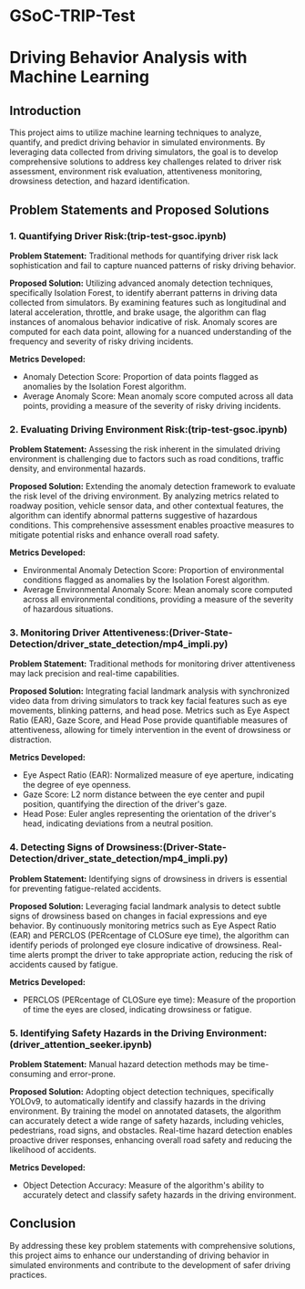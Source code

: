 # GSoC-TRIP-Test

# Driving Behavior Analysis with Machine Learning

## Introduction

This project aims to utilize machine learning techniques to analyze, quantify, and predict driving behavior in simulated environments. By leveraging data collected from driving simulators, the goal is to develop comprehensive solutions to address key challenges related to driver risk assessment, environment risk evaluation, attentiveness monitoring, drowsiness detection, and hazard identification.

## Problem Statements and Proposed Solutions

### 1. Quantifying Driver Risk:(trip-test-gsoc.ipynb)

**Problem Statement:** Traditional methods for quantifying driver risk lack sophistication and fail to capture nuanced patterns of risky driving behavior.

**Proposed Solution:** Utilizing advanced anomaly detection techniques, specifically Isolation Forest, to identify aberrant patterns in driving data collected from simulators. By examining features such as longitudinal and lateral acceleration, throttle, and brake usage, the algorithm can flag instances of anomalous behavior indicative of risk. Anomaly scores are computed for each data point, allowing for a nuanced understanding of the frequency and severity of risky driving incidents.

**Metrics Developed:**
- Anomaly Detection Score: Proportion of data points flagged as anomalies by the Isolation Forest algorithm.
- Average Anomaly Score: Mean anomaly score computed across all data points, providing a measure of the severity of risky driving incidents.

### 2. Evaluating Driving Environment Risk:(trip-test-gsoc.ipynb)

**Problem Statement:** Assessing the risk inherent in the simulated driving environment is challenging due to factors such as road conditions, traffic density, and environmental hazards.

**Proposed Solution:** Extending the anomaly detection framework to evaluate the risk level of the driving environment. By analyzing metrics related to roadway position, vehicle sensor data, and other contextual features, the algorithm can identify abnormal patterns suggestive of hazardous conditions. This comprehensive assessment enables proactive measures to mitigate potential risks and enhance overall road safety.

**Metrics Developed:**
- Environmental Anomaly Detection Score: Proportion of environmental conditions flagged as anomalies by the Isolation Forest algorithm.
- Average Environmental Anomaly Score: Mean anomaly score computed across all environmental conditions, providing a measure of the severity of hazardous situations.

### 3. Monitoring Driver Attentiveness:(Driver-State-Detection/driver_state_detection/mp4_impli.py)

**Problem Statement:** Traditional methods for monitoring driver attentiveness may lack precision and real-time capabilities.

**Proposed Solution:** Integrating facial landmark analysis with synchronized video data from driving simulators to track key facial features such as eye movements, blinking patterns, and head pose. Metrics such as Eye Aspect Ratio (EAR), Gaze Score, and Head Pose provide quantifiable measures of attentiveness, allowing for timely intervention in the event of drowsiness or distraction.

**Metrics Developed:**
- Eye Aspect Ratio (EAR): Normalized measure of eye aperture, indicating the degree of eye openness.
- Gaze Score: L2 norm distance between the eye center and pupil position, quantifying the direction of the driver's gaze.
- Head Pose: Euler angles representing the orientation of the driver's head, indicating deviations from a neutral position.

### 4. Detecting Signs of Drowsiness:(Driver-State-Detection/driver_state_detection/mp4_impli.py)

**Problem Statement:** Identifying signs of drowsiness in drivers is essential for preventing fatigue-related accidents.

**Proposed Solution:** Leveraging facial landmark analysis to detect subtle signs of drowsiness based on changes in facial expressions and eye behavior. By continuously monitoring metrics such as Eye Aspect Ratio (EAR) and PERCLOS (PERcentage of CLOSure eye time), the algorithm can identify periods of prolonged eye closure indicative of drowsiness. Real-time alerts prompt the driver to take appropriate action, reducing the risk of accidents caused by fatigue.

**Metrics Developed:**
- PERCLOS (PERcentage of CLOSure eye time): Measure of the proportion of time the eyes are closed, indicating drowsiness or fatigue.

### 5. Identifying Safety Hazards in the Driving Environment:(driver_attention_seeker.ipynb)

**Problem Statement:** Manual hazard detection methods may be time-consuming and error-prone.

**Proposed Solution:** Adopting object detection techniques, specifically YOLOv9, to automatically identify and classify hazards in the driving environment. By training the model on annotated datasets, the algorithm can accurately detect a wide range of safety hazards, including vehicles, pedestrians, road signs, and obstacles. Real-time hazard detection enables proactive driver responses, enhancing overall road safety and reducing the likelihood of accidents.

**Metrics Developed:**
- Object Detection Accuracy: Measure of the algorithm's ability to accurately detect and classify safety hazards in the driving environment.

## Conclusion

By addressing these key problem statements with comprehensive solutions, this project aims to enhance our understanding of driving behavior in simulated environments and contribute to the development of safer driving practices.

